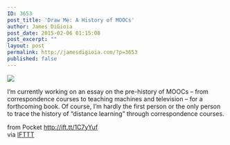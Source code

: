 ```yaml
---
ID: 3653
post_title: 'Draw Me: A History of MOOCs'
author: James DiGioia
post_date: 2015-02-06 01:15:08
post_excerpt: ""
layout: post
permalink: http://jamesdigioia.com/?p=3653
published: false
---
```

![][1]  
  
I’m currently working on an essay on the pre-history of MOOCs – from correspondence courses to teaching machines and television – for a forthcoming book. Of course, I’m hardly the first person or the only person to trace the history of “distance learning” through correspondence courses.  
  
from Pocket http://ift.tt/1C7yYuf  
via [IFTTT][2]

 [1]: http://ift.tt/1yIAfs0
 [2]: http://ift.tt/1c4nCfM